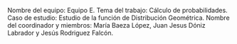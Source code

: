 Nombre del equipo: Equipo E.
Tema del trabajo:  Cálculo de probabilidades. 
Caso de estudio:  Estudio de la función de Distribución Geométrica.
Nombre del coordinador y miembros: María Baeza López, Juan Jesus Dóniz Labrador y Jesús Rodriguez Falcón.
